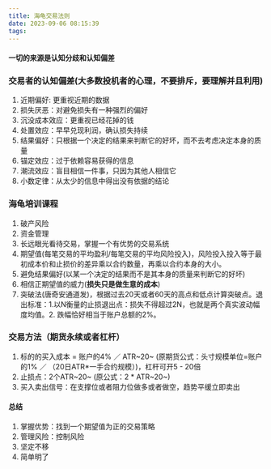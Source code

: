 ```yaml
---
title: 海龟交易法则
date: 2023-09-06 08:15:39
tags:
---
```


#### 一切的来源是认知分歧和认知偏差
### 交易者的认知偏差(大多数投机者的心理，不要排斥，要理解并且利用)
1. 近期偏好: 更重视近期的数据
2. 损失厌恶：对避免损失有一种强烈的偏好
3. 沉没成本效应：更重视已经花掉的钱
4. 处置效应：早早兑现利润，确认损失持续
5. 结果偏好：只根据一个决定的结果来判断它的好坏，而不去考虑决定本身的质量
6. 锚定效应：过于依赖容易获得的信息
7. 潮流效应：盲目相信一件事，只因为其他人相信它
8. 小数定律：从太少的信息中得出没有依据的结论

### 海龟培训课程
1. 破产风险
2. 资金管理
3. 长远眼光看待交易，掌握一个有优势的交易系统
4. 期望值(每笔交易的平均盈利/每笔交易的平均风险投入)，风险投入投入等于最初成本价和止损价的差异乘以合约数量，再乘以合约本身的大小。
5. 避免结果偏好(以某一个决定的结果而不是其本身的质量来判断它的好坏)
6. 相信正期望值的威力(**损失只是做生意的成本**)
7. 突破法(唐奇安通道发)，根据过去20天或者60天的高点和低点计算突破点。退出标准：1.以N衡量的止损退出点：损失不得超过2N，也就是两个真实波动幅度均值。2. 跌幅恰好相当于账户总额的2%。

### 交易方法（期货永续或者杠杆）
1. 标的的买入成本 = 账户的4% ／ ATR~20~ (原期货公式：头寸规模单位=账户的1% ／ （20日ATR*一手合约规模）)，杠杆可开5 - 20倍
2. 止损点：2个ATR~20~ (原公式：2 * ATR~20~)
3. 买入卖出信号：在支撑位或者阻力位做多或者做空，趋势平缓立即卖出
#### 总结
1. 掌握优势：找到一个期望值为正的交易策略
2. 管理风险：控制风险
3. 坚定不移
4. 简单明了
